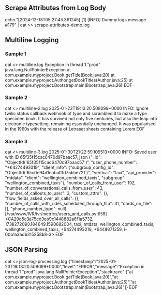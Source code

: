## Scrape Attributes from Log Body

echo "[2024-12-18T05:27:45.361245] [1] [INFO] Dummy logs message #179" | cat >> scrape-attributes-demo.log

## Multiline Logging

### Sample 1

cat <<EOF >> multiline.log
Exception in thread 1 "prod" java.lang.NullPointerException
at com.example.myproject.Book.getTitle(Book.java:20)
at com.example.myproject.Author.getBookTitles(Author.java:25)
at com.example.myproject.Bootstrap.main(Bootstrap.java:26)
EOF

### Sample 2

cat <<EOF >> multiline-2.log
2025-01-23T19:13:20.508099+0000 INFO: Ignore twilio status callback webhook
of type and scrambled it to make a type specimen book. It has survived not only five centuries, 
but also the leap into electronic typesetting, remaining essentially unchanged. It was 
popularised in the 1960s with the release of Letraset sheets containing Lorem
EOF

### Sample 3

cat <<EOF >> multiline-3.log
2025-01-30T21:22:59.109513+0000 INFO: Saved user with ID 65f35f15cac6470d97baac57, json {"_id": "ObjectId('65f35f15cac6470d97baac57')", "user_phone_number": "+64274493019", "client_info": {"subgroup_config_id": "ObjectId('65c0e94d1eaba01d75bbe721')", "vertical": "taxi", "api_provider": "mtdata", "client": "wellington_combined_taxis", "subgroup": "wellington_combined_taxis"}, "number_of_calls_from_user": 192, "number_of_conversational_calls_from_user": 43, "number_of_callouts_to_user": 3, "custom_attrs": {}, "flow_fields_asked_over_all_calls": {}, "number_of_calls_with_rides_scheduled_through_flip": 31, "cards_on_file": [], "phone_number_type": null} [/var/www/IVR/ivr/metrics/users_and_calls.py:659] <CA29d5c3a75cd9eb9c1448882a8f1a5732, 1738272090.184649.1590682004, taxi, mtdata, wellington_combined_taxis, wellington_combined_taxis, +64274493019, +6448871259, i-00b1a3ad6315258b8-3>
EOF



## JSON Parsing

cat <<EOF >> json-log-processing.log
{"timestamp":"2025-01-23T19:13:20.508099+0000","level":"ERROR","message":"Exception in thread 1 \"prod\" java.lang.NullPointerException","stacktrace":["at com.example.myproject.Book.getTitle(Book.java:20)","at com.example.myproject.Author.getBookTitles(Author.java:25)","at com.example.myproject.Bootstrap.main(Bootstrap.java:26)"]}
EOF